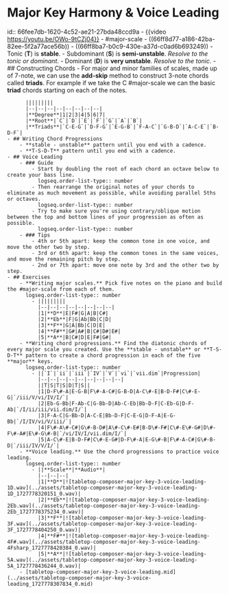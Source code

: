 # Major Key Harmony & Voice Leading
id:: 66fee7db-1620-4c52-ae21-27bda48ccd9a
	- {{video https://youtu.be/OWo-9tCZj04}}
	- #major-scale
		- ((66ff8d77-a186-42ba-82ee-5f2a77ace56b))
		- ((66ff8ba7-b0c9-430e-a37d-c0ad6b693249))
			- Tonic (**T**) is **stable**.
			- Subdominant (**S**) is **semi-unstable**. *Resolve to the tonic or dominant*.
			- Dominant (**D**) is **very unstable**. *Resolve to the tonic*.
	- ## Constructing Chords
		- For major and minor families of scales, made up of 7-note, we can use the **add-skip** method to construct 3-note chords called **triads**. For example if we take the C #major-scale we can the basic **triad** chords starting on each of the notes.
		  
		  |||||||||
		  |--|--|--|--|--|--|--|--|
		  |**Degree**|1|2|3|4|5|6|7|
		  |**Root**|`C`|`D`|`E`|`F`|`G`|`A`|`B`|
		  |**Triads**|`C-E-G`|`D-F-G`|`E-G-B`|`F-A-C`|`G-B-D`|`A-C-E`|`B-D-F`|
	- ## Writing Chord Progressions
		- **stable - unstable** pattern until you end with a cadence.
		- **T-S-D-T** pattern until you end with a cadence.
	- ## Voice Leading
		- ### Guide
			- Start by doubling the root of each chord an octave below to create your bass line.
			  logseq.order-list-type:: number
			- Then rearrange the original notes of your chords to eliminate as much movement as possible, while avoiding parallel 5ths or octaves.
			  logseq.order-list-type:: number
			- Try to make sure you're using contrary/oblique motion between the top and bottom lines of your progression as often as possible.
			  logseq.order-list-type:: number
		- ### Tips
			- 4th or 5th apart: keep the common tone in one voice, and move the other two by step.
			- 3rd or 6th apart: keep the common tones in the same voices, and move the remaining pitch by step.
			- 2nd or 7th apart: move one note by 3rd and the other two by step.
	- ## Exercises
		- **Writing major scales.** Pick five notes on the piano and build the #major-scale from each of them.
		  logseq.order-list-type:: number
			- |||||||||
			  |--|--|--|--|--|--|--|--|
			  |1|**D**|E|F#|G|A|B|C#|
			  |2|**Eb**|F|G|Ab|Bb|C|D|
			  |3|**F**|G|A|Bb|C|D|E|
			  |4|**F#**|G#|A#|B|C#|D#|E#|
			  |5|**A**|B|C#|D|E|F#|G#|
		- **Writing chord progressions.** Find the diatonic chords of every major scale you created. Use the **stable - unstable** or **T-S-D-T** pattern to create a chord progression in each of the five **major** keys.
		  logseq.order-list-type:: number
			- ||`I`|`ii`|`iii`|`IV`|`V`|`vi`|`vii.dim`|Progression|
			  |--|--|--|--|--|--|--|--|--|
			  ||T|S|T|S|D|T|S||
			  |1|D-F\#-A|E-G-B|F\#-A-C#|G-B-D|A-C\#-E|B-D-F#|C\#-E-G|`/iii/V/vi/IV/I/`|
			  |2|Eb-G-Bb|F-Ab-C|G-Bb-D|Ab-C-Eb|Bb-D-F|C-Eb-G|D-F-Ab|`/I/ii/iii/vii.dim/I/`|
			  |3|F-A-C|G-Bb-D|A-C-E|Bb-D-F|C-E-G|D-F-A|E-G-Bb|`/I/IV/vi/V/iii/`|
			  |4|F\#-A\#-C#|G\#-B-D#|A\#-C\#-E#|B-D\#-F#|C\#-E\#-G#|D\#-F\#-A#|E\#-G\#-B|`/vi/IV/I/vii.dim/I/`|
			  |5|A-C\#-E|B-D-F#|C\#-E-G#|D-F\#-A|E-G\#-B|F\#-A-C#|G\#-B-D|`/iii/IV/V/I/`|
		- **Voice leading.** Use the chord progressions to practice voice leading.
		  logseq.order-list-type:: number
			- ||**Scale**|**Audio**|
			  |--|--|--|
			  |1|**D**|![tabletop-composer-major-key-3-voice-leading-1D.wav](../assets/tabletop-composer-major-key-3-voice-leading-1D_1727778320151_0.wav)|
			  |2|**Eb**|![tabletop-composer-major-key-3-voice-leading-2Eb.wav](../assets/tabletop-composer-major-key-3-voice-leading-2Eb_1727778375234_0.wav)|
			  |3|**F**|![tabletop-composer-major-key-3-voice-leading-3F.wav](../assets/tabletop-composer-major-key-3-voice-leading-3F_1727778404250_0.wav)|
			  |4|**F#**|![tabletop-composer-major-key-3-voice-leading-4F#.wav](../assets/tabletop-composer-major-key-3-voice-leading-4Fsharp_1727778420384_0.wav)|
			  |5|**A**|![tabletop-composer-major-key-3-voice-leading-5A.wav](../assets/tabletop-composer-major-key-3-voice-leading-5A_1727778436244_0.wav)|
		- [tabletop-composer-major-key-3-voice-leading.mid](../assets/tabletop-composer-major-key-3-voice-leading_1727778307834_0.mid)